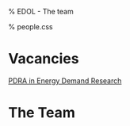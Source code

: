 % EDOL - The team

% people.css


Vacancies
=========
[PDRA in Energy Demand Research](vacancies/JD_PDRA_Oxford.html)

The Team
========

